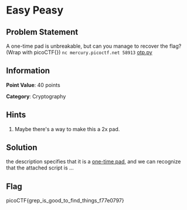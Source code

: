 # Easy Peasy

## Problem Statement

A one-time pad is unbreakable, but can you manage to recover the flag? (Wrap with picoCTF{}) ```nc mercury.picoctf.net 58913``` [otp.py](./otp.py)

## Information

**Point Value**: 40 points

**Category**: Cryptography

## Hints

1. Maybe there's a way to make this a 2x pad.

## Solution

the description specifies that it is a [one-time pad](./https://en.wikipedia.org/wiki/One-time_pad), and we can recognize that the attached script is ... 

## Flag
picoCTF{grep_is_good_to_find_things_f77e0797}